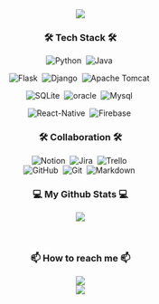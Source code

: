 <div align="center">
  <img src="https://capsule-render.vercel.app/api?type=waving&color=auto&height=300&section=header&text=Hello World!%20👋&fontSize=75&animation=fadeIn&fontAlignY=38&desc=%This%20is%20Walter's%20GitHub!&descAlignY=60&descAlign=62"/>
  <h3>🛠 Tech Stack 🛠</h3>
  <!-- https://simpleicons.org/ -->

  ![Python](https://img.shields.io/badge/Python-35709E?style=flat-square&logo=Python&logoColor=white)&nbsp;
  ![Java](https://img.shields.io/badge/Java-EE7D0A?style=flat-square&logo=Java&logoColor=white)&nbsp;

  ![Flask](https://img.shields.io/badge/Flask-010101?style=flat-square&logo=Flask&logoColor=white)&nbsp;
  ![Django](https://img.shields.io/badge/Django-01392A?style=flat-square&logo=Django&logoColor=white)&nbsp;
  ![Apache Tomcat](https://img.shields.io/badge/Apache_Tomcat-CBA01A?style=flat-square&logo=apachetomcat&logoColor=black)&nbsp;

  ![SQLite](https://img.shields.io/badge/SQLite-BDCCE2?style=flat-square&logo=Sqlite&logoColor=white)&nbsp;
  ![oracle](https://img.shields.io/badge/oracle-F80000?style=flat-square&logo=Oracle&logoColor=white)&nbsp;
  ![Mysql](https://img.shields.io/badge/Mysql-3766AB?style=flat-square&logo=Mysql&logoColor=white)&nbsp;

  ![React-Native](https://img.shields.io/badge/React_Native-67D6F4?style=flat-square&logo=React&logoColor=black)&nbsp;
  ![Firebase](https://img.shields.io/badge/Firebase-F7CD51?style=flat-square&logo=Firebase&logoColor=black)&nbsp;


  <h3>🛠 Collaboration 🛠</h3>

  ![Notion](https://img.shields.io/badge/Notion-white?style=flat-square&logo=notion&logoColor=black)&nbsp;
  ![Jira](https://img.shields.io/badge/Jira-2681F8?style=flat-square&logo=jira&logoColor=white)&nbsp;
  ![Trello](https://img.shields.io/badge/trello-266F9A?style=flat-square&logo=trello&logoColor=white)&nbsp;  
  ![GitHub](https://img.shields.io/badge/GitHub-white?style=flat-square&logo=github&logoColor=black)&nbsp;
  ![Git](https://img.shields.io/badge/Git-E25A38?style=flat-square&logo=git&logoColor=white)&nbsp;
  ![Markdown](https://img.shields.io/badge/Markdown-white?style=flat-square&logo=markdown&logoColor=black)&nbsp;


  <h3>💻 My Github Stats 💻</h3>
  <p><img src="https://github-readme-stats.vercel.app/api?username=Ropering&show_icons=true"></p>
  <br>

  <h3>📫 How to reach me 📫</h3>
  <p>
    <a href="mailto:bonoboss1028@gmail.com"><img src="https://img.shields.io/badge/Gmail-d14836?style=flat-square&logo=Gmail&logoColor=white&link=bonoboss1028@gmail.com"/></a>
    <br>
    <a href="https://hits.seeyoufarm.com"><img src="https://hits.seeyoufarm.com/api/count/incr/badge.svg?url=https%3A%2F%2Fgithub.com%2FRopering%2Fhit-counter&count_bg=%23A4E772&title_bg=%234CB019&icon=github.svg&icon_color=%23E7E7E7&title=&edge_flat=false"/></a>
  </p>
  <br>

  <p>
  </p>
</div>